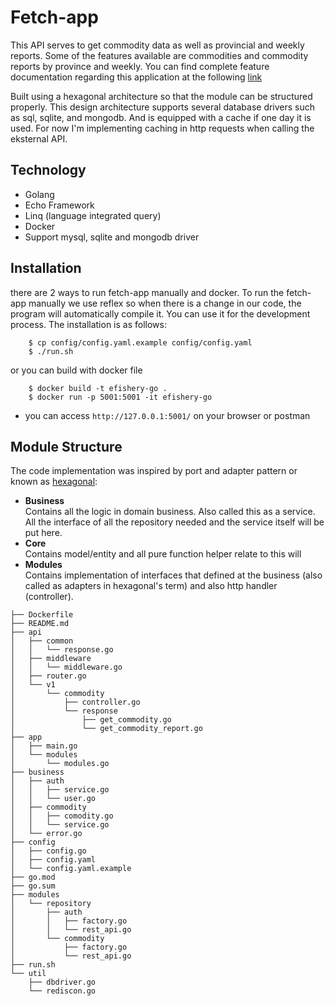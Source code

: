 # Fetch-app
This API serves to get commodity data as well as provincial and weekly reports. Some of the features available are commodities and commodity reports by province and weekly. You can find complete feature documentation regarding this application at the following [link](https://github.com/hudabikhoir/efishery-monorepo/blob/master/API.md)

Built using a hexagonal architecture so that the module can be structured properly. This design architecture supports several database drivers such as sql, sqlite, and mongodb. And is equipped with a cache if one day it is used. For now I'm implementing caching in http requests when calling the eksternal API.

## Technology
- Golang
- Echo Framework
- Linq (language integrated query)
- Docker
- Support mysql, sqlite and mongodb driver

## Installation

there are 2 ways to run fetch-app manually and docker. To run the fetch-app manually we use reflex so when there is a change in our code, the program will automatically compile it. You can use it for the development process. The installation is as follows:
```
    $ cp config/config.yaml.example config/config.yaml
    $ ./run.sh
```
or you can build with docker file
```
    $ docker build -t efishery-go .
    $ docker run -p 5001:5001 -it efishery-go
```
- you can access `http://127.0.0.1:5001/` on your browser or postman

## Module Structure
The code implementation was inspired by port and adapter pattern or known as [hexagonal](blog.octo.com/en/hexagonal-architecture-three-principles-and-an-implementation-example):

- **Business**<br/>Contains all the logic in domain business. Also called this as a service. All the interface of all the repository needed and the service itself will be put here.
- **Core**<br/>Contains model/entity and all pure function helper relate to this will
- **Modules**<br/>Contains implementation of interfaces that defined at the business (also called as adapters in hexagonal's term) and also http handler (controller).


```
├── Dockerfile
├── README.md
├── api
│   ├── common
│   │   └── response.go
│   ├── middleware
│   │   └── middleware.go
│   ├── router.go
│   └── v1
│       └── commodity
│           ├── controller.go
│           └── response
│               ├── get_commodity.go
│               └── get_commodity_report.go
├── app
│   ├── main.go
│   └── modules
│       └── modules.go
├── business
│   ├── auth
│   │   ├── service.go
│   │   └── user.go
│   ├── commodity
│   │   ├── comodity.go
│   │   └── service.go
│   └── error.go
├── config
│   ├── config.go
│   ├── config.yaml
│   └── config.yaml.example
├── go.mod
├── go.sum
├── modules
│   └── repository
│       ├── auth
│       │   ├── factory.go
│       │   └── rest_api.go
│       └── commodity
│           ├── factory.go
│           └── rest_api.go
├── run.sh
└── util
    ├── dbdriver.go
    └── rediscon.go
```
